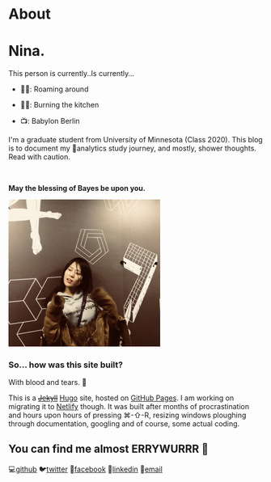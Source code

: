 # About


# Nina.

This person is currently..Is currently…

- :walking_woman:: Roaming around

- :woman_cook:: Burning the kitchen
- 📺: Babylon Berlin



I'm a graduate student from University of Minnesota (Class 2020). This blog is to document my 🎒analytics study journey, and mostly, shower thoughts. Read with caution. 

<br>

**May the blessing of Bayes be upon you.**

<img src="pi.jpeg" width="300" >



<br>



### So... how was this site built?

With blood and tears. :grimacing:

This is a ~~[Jekyll](http://jekyllrb.com/)~~ [Hugo](https://gohugo.io/) site, hosted on [GitHub Pages](https://pages.github.com/). I am working on migrating it to [Netlify](https://www.netlify.com/) though. It was built  after months of procrastination and hours upon hours of pressing ⌘-⇧-R, resizing windows ploughing through documentation, googling and of course, some actual coding. 



## You can find me almost ERRYWURRR 🖖

💻[github](https://github.com/hyper-potato)
🐦[twitter](https://twitter.com/mandy_nii)
👬[facebook](https://www.facebook.com/hypergorillaz)
💼[linkedin](https://www.linkedin.com/in/xue-nina/)
📧[email](xueni.nina@gmail.com)

<br>

<br>

